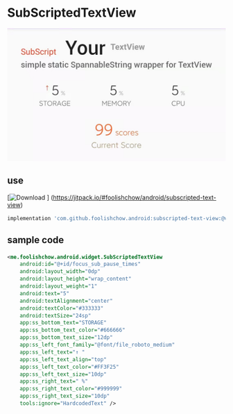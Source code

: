 # SubScriptedTextView



![screenshot](./screenshot/screenshot.jpg)   

## use
[![Download](https://jitpack.io/v/foolishchow/android/subscripted-text-view.svg) ]
(https://jitpack.io/#foolishchow/android/subscripted-text-view)

```gradle
implementation 'com.github.foolishchow.android:subscripted-text-view:@version'
```

## sample code
```xml
<me.foolishchow.android.widget.SubScriptedTextView
    android:id="@+id/focus_sub_pause_times"
    android:layout_width="0dp"
    android:layout_height="wrap_content"
    android:layout_weight="1"
    android:text="5"
    android:textAlignment="center"
    android:textColor="#333333"
    android:textSize="24sp"
    app:ss_bottom_text="STORAGE"
    app:ss_bottom_text_color="#666666"
    app:ss_bottom_text_size="12dp"
    app:ss_left_font_family="@font/file_roboto_medium"
    app:ss_left_text="↑ "
    app:ss_left_text_align="top"
    app:ss_left_text_color="#FF3F25"
    app:ss_left_text_size="10dp"
    app:ss_right_text=" %"
    app:ss_right_text_color="#999999"
    app:ss_right_text_size="10dp"
    tools:ignore="HardcodedText" />

```
